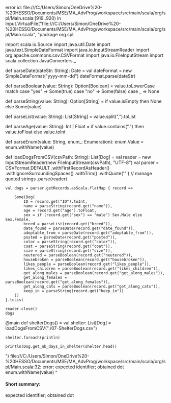 error id: file:///C:/Users/Simon/OneDrive%20-%20HESSO/Documents/MSE/MA_AdvProg/workspace/src/main/scala/org/spl/Main.scala:[919..920) in Input.VirtualFile("file:///C:/Users/Simon/OneDrive%20-%20HESSO/Documents/MSE/MA_AdvProg/workspace/src/main/scala/org/spl/Main.scala", "package org.spl

import scala.io.Source
import java.util.Date
import java.text.SimpleDateFormat
import java.io.InputStreamReader
import org.apache.commons.csv.CSVFormat
import java.io.FileInputStream
import scala.collection.JavaConverters._


def parseDate(dateStr: String): Date =
    val dateFormat = new SimpleDateFormat("yyyy-mm-dd")
    dateFormat.parse(dateStr)

def parseBoolean(value: String): Option[Boolean] =
    value.toLowerCase match
        case "yes" => Some(true)
        case "no" => Some(false)
        case _ => None

def parseString(value: String): Option[String] =
    if value.isEmpty then None else Some(value)

def parseList(value: String): List[String] =
    value.split(",").toList

def parseAge(value: String): Int | Float =
    if value.contains(".") then value.toFloat else value.toInt

def parseEnum(value: String, enum_: Enumeration): enum.Value =
    enum.withName(value)

def loadDogsFromCSV(csvPath: String): List[Dog] =
    val reader = new InputStreamReader(new FileInputStream(csvPath), "UTF-8")
    val parser = CSVFormat.DEFAULT
        .withFirstRecordAsHeader()
        .withIgnoreSurroundingSpaces()
        .withTrim()
        .withQuote('"') // manage quoted strings
        .parse(reader)

    val dogs = parser.getRecords.asScala.flatMap { record =>
        
        Some(Dog(
            ID = record.get("ID").toInt,
            name = parseString(record.get("name")),
            age = record.get("age").toFloat,
            sex = if (record.get("sex") == "male") Sex.Male else Sex.Female,
            breed = parseList(record.get("breed")),
            date_found = parseDate(record.get("date_found")),
            adoptable_from = parseDate(record.get("adoptable_from")),
            posted = parseDate(record.get("posted")),
            color = parseString(record.get("color")),
            coat = parseString(record.get("coat")),
            size = parseString(record.get("size")),
            neutered = parseBoolean(record.get("neutered")),
            housebroken = parseBoolean(record.get("housebroken")),
            likes_people = parseBoolean(record.get("likes_people")),
            likes_children = parseBoolean(record.get("likes_children")),
            get_along_males = parseBoolean(record.get("get_along_males")),
            get_along_females = parseBoolean(record.get("get_along_females")),
            get_along_cats = parseBoolean(record.get("get_along_cats")),
            keep_in = parseString(record.get("keep_in"))
        ))
    }.toList

    reader.close()
    dogs
@main def shelterDogs() = 
    val shelter: List[Dog] = loadDogsFromCSV("./07-ShelterDogs.csv")

    shelter.foreach(println)

    println(Dog.get_nb_days_in_shelter(shelter.head))
")
file:///C:/Users/Simon/OneDrive%20-%20HESSO/Documents/MSE/MA_AdvProg/workspace/src/main/scala/org/spl/Main.scala:32: error: expected identifier; obtained dot
    enum.withName(value)
        ^
#### Short summary: 

expected identifier; obtained dot